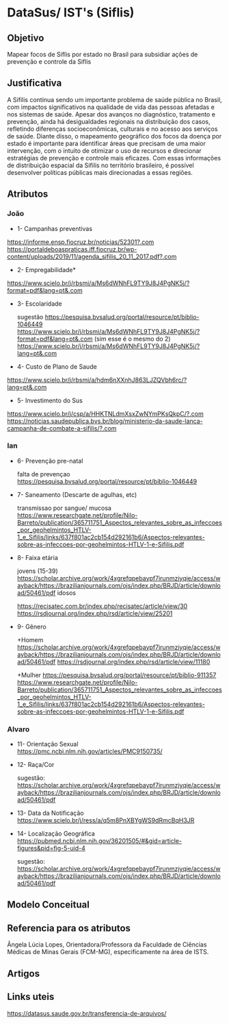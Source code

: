 # DataSus/ IST's (Siflis)

## Objetivo ##

Mapear focos de Siflis por estado no Brasil para subsidiar ações de prevenção e controle da Siflis

## Justificativa ##

A Sifilis continua sendo um importante problema de saúde pública no Brasil, com impactos significativos na qualidade de vida das pessoas afetadas e nos sistemas de saúde. Apesar dos avanços no diagnóstico, tratamento e prevenção, ainda há desigualdades regionais na distribuição dos casos, refletindo diferenças socioeconômicas, culturais e no acesso aos serviços de saúde. Diante disso, o mapeamento geográfico dos focos da doença por estado é importante para identificar áreas que precisam de uma maior intervenção, com o intuito de otimizar o uso de recursos e direcionar estratégias de prevenção e controle mais eficazes. Com essas informações de distribuição espacial da Sifilis no território brasileiro, é possível desenvolver políticas públicas mais direcionadas a essas regiões.

## Atributos ##
### João ###
- 1- Campanhas preventivas

https://informe.ensp.fiocruz.br/noticias/52301?.com
https://portaldeboaspraticas.iff.fiocruz.br/wp-content/uploads/2019/11/agenda_sifilis_20_11_2017.pdf?.com
  
- 2- Empregabilidade*

https://www.scielo.br/j/rbsmi/a/Ms6dWNhFL9TY9J8J4PgNK5j/?format=pdf&lang=pt&.com

- 3- Escolaridade
  
  sugestão https://pesquisa.bvsalud.org/portal/resource/pt/biblio-1046449
  https://www.scielo.br/j/rbsmi/a/Ms6dWNhFL9TY9J8J4PgNK5j/?format=pdf&lang=pt&.com (sim esse é o mesmo do 2)
  https://www.scielo.br/j/rbsmi/a/Ms6dWNhFL9TY9J8J4PgNK5j/?lang=pt&.com
  
- 4- Custo de Plano de Saude

https://www.scielo.br/j/rbsmi/a/hdm6nXXnhJ863LJZQVbh6rc/?lang=pt&.com

- 5- Investimento do Sus

https://www.scielo.br/j/csp/a/HHKTNLdmXsxZwNYmPKsQkpC/?.com
https://noticias.saudepublica.bvs.br/blog/ministerio-da-saude-lanca-campanha-de-combate-a-sifilis/?.com

### Ian ###
- 6- Prevenção pre-natal

  falta de prevençao
  https://pesquisa.bvsalud.org/portal/resource/pt/biblio-1046449
  
- 7- Saneamento (Descarte de agulhas, etc)

  transmissao por sangue/ mucosa
  https://www.researchgate.net/profile/Nilo-Barreto/publication/365711751_Aspectos_relevantes_sobre_as_infeccoes_por_geohelmintos_HTLV-1_e_Sifilis/links/637f801ac2cb154d292161b6/Aspectos-relevantes-sobre-as-infeccoes-por-geohelmintos-HTLV-1-e-Sifilis.pdf
  
- 8- Faixa etária

  jovens (15-39)
  https://scholar.archive.org/work/4xgrefqpebaypf7irunmzjyqie/access/wayback/https://brazilianjournals.com/ojs/index.php/BRJD/article/download/50461/pdf
  idosos

  https://recisatec.com.br/index.php/recisatec/article/view/30
  https://rsdjournal.org/index.php/rsd/article/view/25201
- 9- Gênero

  +Homem
  https://scholar.archive.org/work/4xgrefqpebaypf7irunmzjyqie/access/wayback/https://brazilianjournals.com/ojs/index.php/BRJD/article/download/50461/pdf
  https://rsdjournal.org/index.php/rsd/article/view/11180

  +Mulher
  https://pesquisa.bvsalud.org/portal/resource/pt/biblio-911357
  https://www.researchgate.net/profile/Nilo-Barreto/publication/365711751_Aspectos_relevantes_sobre_as_infeccoes_por_geohelmintos_HTLV-1_e_Sifilis/links/637f801ac2cb154d292161b6/Aspectos-relevantes-sobre-as-infeccoes-por-geohelmintos-HTLV-1-e-Sifilis.pdf
  

### Alvaro ###
- 11- Orientação Sexual
 https://pmc.ncbi.nlm.nih.gov/articles/PMC9150735/
- 12- Raça/Cor

  sugestão: https://scholar.archive.org/work/4xgrefqpebaypf7irunmzjyqie/access/wayback/https://brazilianjournals.com/ojs/index.php/BRJD/article/download/50461/pdf
- 13- Data da Notificação
 https://www.scielo.br/j/ress/a/q5m8PnXBYgWS9dRmcBqH3JR
- 14- Localização Geográfica
 https://pubmed.ncbi.nlm.nih.gov/36201505/#&gid=article-figures&pid=fig-5-uid-4

  sugestão: https://scholar.archive.org/work/4xgrefqpebaypf7irunmzjyqie/access/wayback/https://brazilianjournals.com/ojs/index.php/BRJD/article/download/50461/pdf


## Modelo Conceitual ##

  ## Referencia para os atributos ##

  Ângela Lúcia Lopes, Orientadora/Professora da Faculdade de Ciências Médicas de Minas Gerais (FCM-MG), especificamente na área de ISTS. 
  

## Artigos ##


## Links uteis ##

https://datasus.saude.gov.br/transferencia-de-arquivos/
